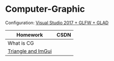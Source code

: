 # Computer-Graphic

Configuration:   [Visual Studio 2017 + GLFW + GLAD](https://blog.csdn.net/Fast_G/article/details/88528861)

| Homework                                                     | CSDN |
| ------------------------------------------------------------ | ---- |
| What is CG                                                   |      |
| [Triangle and ImGui](https://github.com/FantasticGold/Computer-Graphics/tree/master/Triangle) |      |





